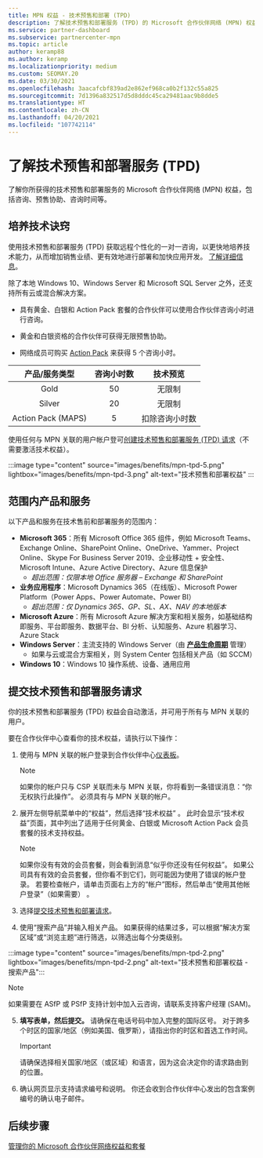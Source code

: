 ```yaml
---
title: MPN 权益 - 技术预售和部署 (TPD)
description: 了解技术预售和部署服务 (TPD) 的 Microsoft 合作伙伴网络 (MPN) 权益
ms.service: partner-dashboard
ms.subservice: partnercenter-mpn
ms.topic: article
author: keramp88
ms.author: keramp
ms.localizationpriority: medium
ms.custom: SEOMAY.20
ms.date: 03/30/2021
ms.openlocfilehash: 3aacafcbf839ad2e862ef968ca0b2f132c55a825
ms.sourcegitcommit: 7d1396a832517d5d8dddc45ca29481aac9b8dde5
ms.translationtype: HT
ms.contentlocale: zh-CN
ms.lasthandoff: 04/20/2021
ms.locfileid: "107742114"
---
```

# <a name="explore-technical-presales-and-deployment-services-tpd"></a>了解技术预售和部署服务 (TPD) 

了解你所获得的技术预售和部署服务的 Microsoft 合作伙伴网络 (MPN) 权益，包括咨询、预售协助、咨询时间等。

## <a name="develop-your-technical-know-how"></a>培养技术诀窍

使用技术预售和部署服务 (TPD) 获取远程个性化的一对一咨询，以更快地培养技术能力，从而增加销售业绩、更有效地进行部署和加快应用开发。 [了解详细信息](https://aka.ms/TPD)。

除了本地 Windows 10、Windows Server 和 Microsoft SQL Server 之外，还支持所有云或混合解决方案。 

- 具有黄金、白银和 Action Pack 套餐的合作伙伴可以使用合作伙伴咨询小时进行咨询。 

- 黄金和白银资格的合作伙伴可获得无限预售协助。 

- 网络成员可购买 [Action Pack](https://partner.microsoft.com/membership/action-pack) 来获得 5 个咨询小时。  

|     产品/服务类型    | 咨询小时数 |   技术预览   |
|:-----------------:|:------------------------:|:----------------------:|
|        Gold       |            50            |        无限制       |
|       Silver      |            20            |        无限制       |
| Action Pack (MAPS) |             5            | 扣除咨询小时数 |

使用任何与 MPN 关联的用户帐户登可[创建技术预售和部署服务 (TPD) 请求](https://partner.microsoft.com/dashboard/mpn/membership/benefits/technical/createadvisoryhours-servicerequest)（不需要激活技术权益）。

:::image type="content" source="images/benefits/mpn-tpd-5.png" lightbox="images/benefits/mpn-tpd-3.png" alt-text="技术预售和部署权益" :::

## <a name="in-scope-products-and-services"></a>范围内产品和服务

以下产品和服务在技术售前和部署服务的范围内：
- **Microsoft 365**：所有 Microsoft Office 365 组件，例如 Microsoft Teams、Exchange Online、SharePoint Online、OneDrive、Yammer、Project Online、Skype For Business Server 2019、企业移动性 + 安全性、Microsoft Intune、Azure Active Directory、Azure 信息保护
  - *超出范围：仅限本地 Office 服务器 – Exchange 和 SharePoint*
- **业务应用程序**：Microsoft Dynamics 365（在线版）、Microsoft Power Platform（Power Apps、Power Automate、Power BI）
  - *超出范围：仅 Dynamics 365、GP、SL、AX、NAV 的本地版本*
- **Microsoft Azure**：所有 Microsoft Azure 解决方案和相关服务，如基础结构即服务、平台即服务、数据平台、BI 分析、认知服务、Azure 机器学习、Azure Stack
- **Windows Server**：主流支持的 Windows Server（由 **[产品生命周期](https://docs.microsoft.com/lifecycle/policies/fixed)** 管理）
  - 如果与云或混合方案相关，则 System Center 包括相关产品（如 SCCM）
- **Windows 10**：Windows 10 操作系统、设备、通用应用

## <a name="submit-a-technical-presales-and-deployment-services-request"></a>提交技术预售和部署服务请求 

你的技术预售和部署服务 (TPD) 权益会自动激活，并可用于所有与 MPN 关联的用户。 

要在合作伙伴中心查看你的技术权益，请执行以下操作：

1. 使用与 MPN 关联的帐户登录到合作伙伴中心[仪表板](https://partner.microsoft.com/dashboard)。 

   > [!NOTE]
   > 如果你的帐户只与 CSP 关联而未与 MPN 关联，你将看到一条错误消息：“你无权执行此操作”。 必须具有与 MPN 关联的帐户。

2. 展开左侧导航菜单中的“权益”，然后选择“技术权益” 。 此时会显示“技术权益”页面，其中列出了适用于任何黄金、白银或 Microsoft Action Pack 会员套餐的技术支持权益。 

   > [!NOTE]
   > 如果你没有有效的会员套餐，则会看到消息“似乎你还没有任何权益”。 如果公司具有有效的会员套餐，但你看不到它们，则可能因为使用了错误的帐户登录。 若要检查帐户，请单击页面右上方的“帐户”图标，然后单击“使用其他帐户登录”（如果需要） 。

3. 选择[提交技术预售和部署请求](https://partner.microsoft.com/dashboard/mpn/membership/benefits/technical/createadvisoryhours-servicerequest)。

4. 使用“搜索产品”并输入相关产品。 如果获得的结果过多，可以根据“解决方案区域”或“浏览主题”进行筛选，以筛选出每个分类级别。

:::image type="content" source="images/benefits/mpn-tpd-2.png" lightbox="images/benefits/mpn-tpd-2.png" alt-text="技术预售和部署权益 - 搜索产品":::

   > [!NOTE]
   > 如果需要在 ASfP 或 PSfP 支持计划中加入云咨询，请联系支持客户经理 (SAM)。

5. **填写表单，然后提交。** 请确保在电话号码中加入完整的国际区号。 对于跨多个时区的国家/地区（例如美国、俄罗斯），请指出你的时区和首选工作时间。

   > [!IMPORTANT]
   > 请确保选择相关国家/地区（或区域）和语言，因为这会决定你的请求路由到的位置。

6. 确认网页显示支持请求编号和说明。 你还会收到合作伙伴中心发出的包含案例编号的确认电子邮件。

## <a name="next-steps"></a>后续步骤

[管理你的 Microsoft 合作伙伴网络权益和套餐](manage-your-partner-network-benefits.md)
